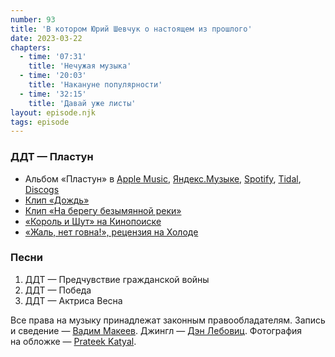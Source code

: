 ```yaml
---
number: 93
title: 'В котором Юрий Шевчук о настоящем из прошлого'
date: 2023-03-22
chapters:
  - time: '07:31'
    title: 'Нечужая музыка'
  - time: '20:03'
    title: 'Накануне популярности'
  - time: '32:15'
    title: 'Давай уже листы'
layout: episode.njk
tags: episode
---
```


### ДДТ — Пластун

- Альбом «Пластун» в
  [Apple Music](https://music.apple.com/album/1035338462),
  [Яндекс.Музыке](https://music.yandex.com/album/168139),
  [Spotify](https://open.spotify.com/album/2snIWYjannmtNFNM0V4dC5),
  [Tidal](https://tidal.com/browse/album/50265215),
  [Discogs](https://www.discogs.com/master/241785)
- [Клип «Дождь»](https://youtu.be/S1NNhkPPNYA)
- [Клип «На берегу безымянной реки»](https://youtu.be/VXFPPUU9AZQ)
- [«Король и Шут» на Кинопоиске](https://www.kinopoisk.ru/series/4647040/)
- [«Жаль, нет говна!», рецензия на Холоде](https://holod.media/2023/03/11/korol-i-shut/)

### Песни

1. ДДТ — Предчувствие гражданской войны
2. ДДТ — Победа
3. ДДТ — Актриса Весна

Все права на музыку принадлежат законным правообладателям.
Запись и сведение — [Вадим Макеев](https://twitter.com/pepelsbey).
Джингл — [Дэн Лебовиц](https://www.youtube.com/channel/UC38A5qHrlc_Zgua7vL4b96w).
Фотография на обложке — [Prateek Katyal](https://unsplash.com/photos/WULA7LJrj28).

